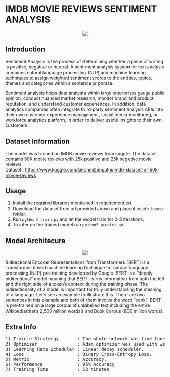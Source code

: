 # IMDB MOVIE REVIEWS SENTIMENT ANALYSIS 

<p align="center">
  <img src="https://mk0ecommercefas531pc.kinstacdn.com/wp-content/uploads/2019/12/sentiment-analysis.png" />
</p>

## Introduction

Sentiment Analysis is the process of determining whether a piece of writing is positive, negative or neutral. A sentiment analysis system for text analysis combines natural language processing (NLP) and machine learning techniques to assign weighted sentiment scores to the entities, topics, themes and categories within a sentence or phrase.

Sentiment analysis helps data analysts within large enterprises gauge public opinion, conduct nuanced market research, monitor brand and product reputation, and understand customer experiences. In addition, data analytics companies often integrate third-party sentiment analysis APIs into their own customer experience management, social media monitoring, or workforce analytics platform, in order to deliver useful insights to their own customers.

## Dataset Information 

The model was trained on IMDB movie reviews from kaggle. The dataset contains 50K movie reviews with 25k positive and 25k negetive movie reviews. </br>
Dataset : https://www.kaggle.com/lakshmi25npathi/imdb-dataset-of-50k-movie-reviews

## Usage 

1) Install the required libraries mentioned in requirement.txt.
2) Download the dataset from url provided above and place it inside ``` input/ ``` folder.
3) Run ```python3 train.py``` and let the model train for 2-3 iterations.
4) To infer on the trained model run ```python3 predict.py```.


## Model Architecure 
<p align="center">
  <img src="https://www.vproexpert.com/wp-content/uploads/2019/12/google-bert-745x342-1.png" />
</p>

Bidirectional Encoder Representations from Transformers (BERT) is a Transformer-based machine learning technique for natural language processing (NLP) pre-training developed by Google. BERT is a “deeply bidirectional” model meaning that BERT learns information from both the left and the right side of a token’s context during the training phase. The bidirectionality of a model is important for truly understanding the meaning of a language. Let’s see an example to illustrate this. There are two sentences in this example and both of them involve the word “bank”:
BERT is pre-trained on a large corpus of unlabelled text including the entire Wikipedia(that’s 2,500 million words!) and Book Corpus (800 million words).


## Extra Info
<pre>
1) Trainin Stratergy       : The whole network was fine tuned on the dataset.
2) Optimizer               : Adam optimizer was used with weight decay.
3) Learning Rate Scheduler : Linear decay scheduler.
4) Loss                    : Binary Cross-Entropy Loss.
5) Metric                  : Accuracy.
6) Performance             : 95% Accuracy
7) Training Time           : 52 minutes
</pre>

